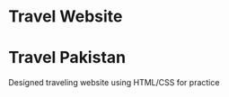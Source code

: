 # Travel Website
<h1>Travel Pakistan</h1>
<p> Designed traveling website using HTML/CSS for practice</p>
